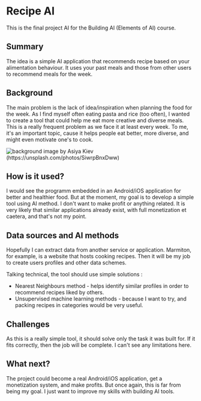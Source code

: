 
# Recipe AI

This is the final project AI for the Building AI (Elements of AI) course.

## Summary

The idea is a simple AI application that recommends recipe based on your alimentation behaviour. It uses your past meals and those from other users to recommend meals for the week.

## Background

The main problem is the lack of idea/inspiration when planning the food for the week. As I find myself often eating pasta and rice (too often), I wanted to create a tool that could help me eat more creative and diverse meals. This is a really frequent problem as we face it at least every week. To me, it's an important topic, cause it helps people eat better, more diverse, and might even motivate one's to cook.

![background image by Asiya Kiev (https://unsplash.com/photos/SiwrpBnxDww)](https://images.unsplash.com/photo-1555244162-803834f70033?ixid=MXwxMjA3fDB8MHxwaG90by1wYWdlfHx8fGVufDB8fHw%3D&ixlib=rb-1.2.1&auto=format&fit=crop&w=750&q=80)

## How is it used?

I would see the programm embedded in an Android/iOS application for better and healthier food. But at the moment, my goal is to develop a simple tool using AI method. I don't want to make profit or anything related. It is very likely that similar applications already exist, with full monetization et caetera, and that's not my point.


## Data sources and AI methods

Hopefully I can extract data from another service or application. Marmiton, for example, is a website that hosts cooking recipes. Then it will be my job to create users profiles and other data schemes.

Talking technical, the tool should use simple solutions :
* Nearest Neighbours method - helps identify similar profiles in order to recommend recipes liked by others.
* Unsupervised machine learning methods - because I want to try, and packing recipes in categories would be very useful.

## Challenges

As this is a really simple tool, it should solve only the task it was built for. If it fits correctly, then the job will be complete. I can't see any limitations here.

## What next?

The project could become a real Android/iOS application, get a monetization system, and make profits. But once again, this is far from being my goal. I just want to improve my skills with building AI tools.
